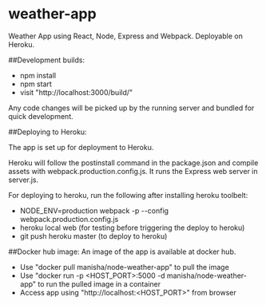 # weather-app
Weather App using React, Node, Express and Webpack. Deployable on Heroku.

##Development builds:
- npm install
- npm start
- visit "http://localhost:3000/build/"

Any code changes will be picked up by the running server and bundled for quick development.

##Deploying to Heroku:

The app is set up for deployment to Heroku.

Heroku will follow the postinstall command in the package.json and compile assets with webpack.production.config.js. 
It runs the Express web server in server.js.

For deploying to heroku, run the following after installing heroku toolbelt:
- NODE_ENV=production webpack -p --config webpack.production.config.js
- heroku local web (for testing before triggering the deploy to heroku)
- git push heroku master (to deploy to heroku)

##Docker hub image:
An image of the app is available at docker hub.
- Use "docker pull manisha/node-weather-app" to pull the image
- Use "docker run -p \<HOST_PORT\>:5000 -d manisha/node-weather-app" to run the pulled image in a container
- Access app using "http://localhost:\<HOST_PORT\>" from browser
